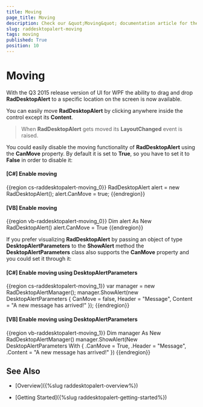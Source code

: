 ```yaml
---
title: Moving
page_title: Moving
description: Check our &quot;Moving&quot; documentation article for the RadDesktopAlert {{ site.framework_name }} control.
slug: raddesktopalert-moving
tags: moving
published: True
position: 10
---
```


# Moving

With the Q3 2015 release version of UI for WPF the ability to drag and drop __RadDesktopAlert__ to a specific location on the screen is now available.

You can easily move __RadDesktopAlert__ by clicking anywhere inside the control except its __Content__.

>When __RadDesktopAlert__ gets moved its __LayoutChanged__ event is raised.

You could easily disable the moving functionality of __RadDesktopAlert__ using the __CanMove__ property. By default it is set to __True__, so you have to set it to __False__ in order to disable it:

#### __[C#]  Enable moving__

{{region cs-raddesktopalert-moving_0}}
	RadDesktopAlert alert = new RadDesktopAlert();
	alert.CanMove = true;
{{endregion}}

#### __[VB]  Enable moving__

{{region vb-raddesktopalert-moving_0}}
	Dim alert As New RadDesktopAlert()
	alert.CanMove = True
{{endregion}}

If you prefer visualizing __RadDesktopAlert__ by passing an object of type __DesktopAlertParameters__ to the __ShowAlert__ method the __DesktopAlertParameters__ class also supports the __CanMove__ property and you could set it through it:

#### __[C#]  Enable moving using DesktopAlertParameters__

{{region cs-raddesktopalert-moving_1}}
	var manager = new RadDesktopAlertManager();
	manager.ShowAlert(new DesktopAlertParameters
	{
	    CanMove = false,
	    Header = "Message",
	    Content = "A new message has arrived!"
	});
{{endregion}}

#### __[VB]  Enable moving using DesktopAlertParameters__

{{region vb-raddesktopalert-moving_1}}
	Dim manager As New RadDesktopAlertManager()
	manager.ShowAlert(New DesktopAlertParameters With
	{
	    .CanMove = True,
	    .Header = "Message",
	    .Content = "A new message has arrived!"
	})
{{endregion}}

## See Also

 * [Overview]({%slug raddesktopalert-overview%})

 * [Getting Started]({%slug raddesktopalert-getting-started%})